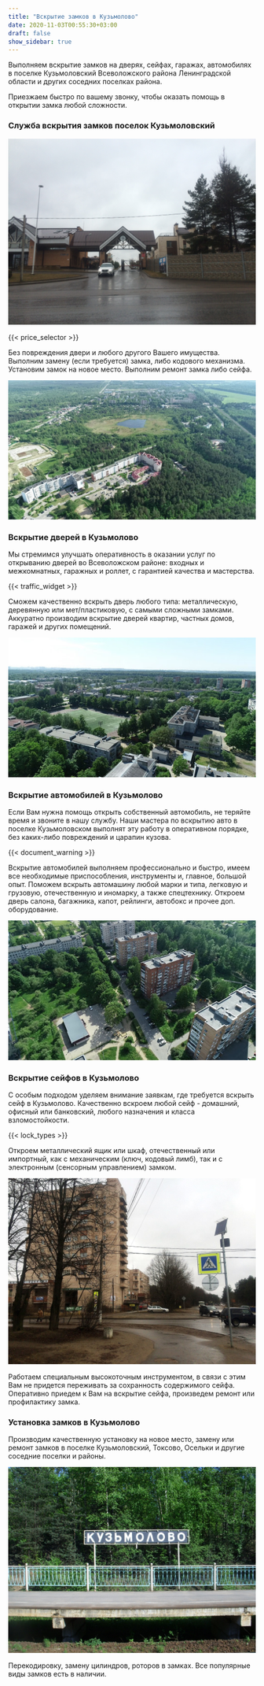 ```yaml
---
title: "Вскрытие замков в Кузьмолово"
date: 2020-11-03T00:55:30+03:00
draft: false
show_sidebar: true
---
```


Выполняем вскрытие замков на дверях, сейфах, гаражах, автомобилях в поселке Кузьмоловский Всеволожского района Ленинградской области и других соседних поселках района. 

Приезжаем быстро по вашему звонку, чтобы оказать помощь в открытии замка любой сложности.

### Служба вскрытия замков поселок Кузьмоловский

![Вскрытие замков в Кузьмолово](Kuzmolovo1.jpg)

{{< price_selector >}}

Без повреждения двери и любого другого Вашего имущества. Выполним замену (если требуется) замка, либо кодового механизма. Установим замок на новое место. Выполним ремонт замка либо сейфа.

![Вскрытие замков в Кузьмолово](Kuzmolovo2.jpg)

### Вскрытие дверей в Кузьмолово

Мы стремимся улучшать оперативность в оказании услуг по открыванию дверей во Всеволожском районе: входных и межкомнатных, гаражных и роллет, с гарантией качества и мастерства. 

{{< traffic_widget >}}

Сможем качественно вскрыть дверь любого типа: металлическую, деревянную или мет/пластиковую, с самыми сложными замками. Аккуратно производим вскрытие дверей квартир, частных домов, гаражей и других помещений.

![Вскрытие замков в Кузьмолово](Kuzmolovo3.jpg)

### Вскрытие автомобилей в Кузьмолово

Если Вам нужна помощь открыть собственный автомобиль, не теряйте время и звоните в нашу службу. Наши мастера по вскрытию авто в поселке Кузьмоловском выполнят эту работу в оперативном порядке, без каких-либо повреждений и царапин кузова. 

{{< document_warning >}}

Вскрытие автомобилей выполняем профессионально и быстро, имеем все необходимые приспособления, инструменты и, главное, большой опыт. Поможем вскрыть автомашину любой марки и типа, легковую и грузовую, отечественную и иномарку, а также спецтехнику. Откроем дверь салона, багажника, капот, рейлинги, автобокс и прочее доп. оборудование.

![Вскрытие замков в Кузьмолово](Kuzmolovo4.jpg)

### Вскрытие сейфов в Кузьмолово

С особым подходом уделяем внимание заявкам, где требуется вскрыть сейф в Кузьмолово. Качественно вскроем любой сейф - домашний, офисный или банковский, любого назначения и класса взломостойкости. 

{{< lock_types >}}

Откроем металлический ящик или шкаф, отечественный или импортный, как с механическим (ключ, кодовый лимб), так и с электронным (сенсорным управлением) замком. 

![Вскрытие замков в Кузьмолово](Kuzmolovo5.jpg)

Работаем специальным высокоточным инструментом, в связи с этим Вам не придется переживать за сохранность содержимого сейфа. Оперативно приедем к Вам на вскрытие сейфа, произведем ремонт или профилактику замка.

### Установка замков в Кузьмолово

Производим качественную установку на новое место, замену или ремонт замков в поселке Кузьмоловский, Токсово, Осельки и другие соседние поселки и районы. 

![Вскрытие замков в Кузьмолово](Kuzmolovo6.jpg)

Перекодировку, замену цилиндров, роторов в замках. Все популярные виды замков есть в наличии.

